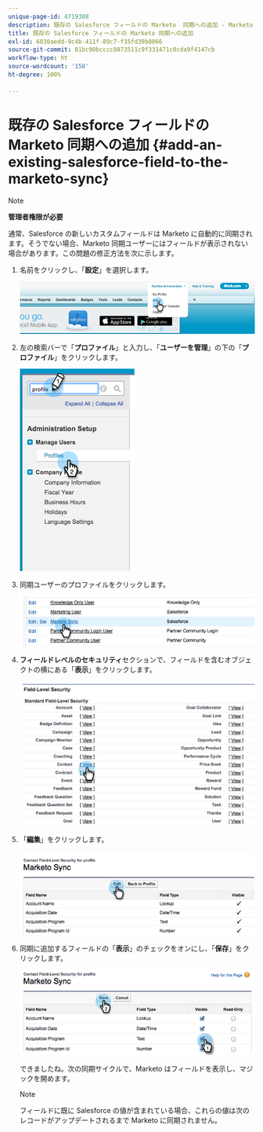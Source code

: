 ```yaml
---
unique-page-id: 4719308
description: 既存の Salesforce フィールドの Marketo  同期への追加 - Marketo ドキュメント - 製品ドキュメント
title: 既存の Salesforce フィールドの Marketo 同期への追加
exl-id: 6030aedd-9c4b-411f-89c7-f35fd39b0066
source-git-commit: 81bc90bcccc8073511c9f331471c0cda9f4147cb
workflow-type: ht
source-wordcount: '158'
ht-degree: 100%

---
```


# 既存の Salesforce フィールドの Marketo 同期への追加 {#add-an-existing-salesforce-field-to-the-marketo-sync}

>[!NOTE]
>
>**管理者権限が必要**

通常、Salesforce の新しいカスタムフィールドは Marketo に自動的に同期されます。そうでない場合、Marketo 同期ユーザーにはフィールドが表示されない場合があります。この問題の修正方法を次に示します。

1. 名前をクリックし、「**設定**」を選択します。

   ![](assets/add-an-existing-salesforce-field-to-the-marketo-sync-1.png)

1. 左の検索バーで「**プロファイル**」と入力し、「**ユーザーを管理**」の下の「**プロファイル**」をクリックします。

   ![](assets/add-an-existing-salesforce-field-to-the-marketo-sync-2.png)

1. 同期ユーザーのプロファイルをクリックします。

   ![](assets/add-an-existing-salesforce-field-to-the-marketo-sync-3.png)

1. **フィールドレベルのセキュリティ**&#x200B;セクションで、フィールドを含むオブジェクトの横にある「**表示**」をクリックします。

   ![](assets/add-an-existing-salesforce-field-to-the-marketo-sync-4.png)

1. 「**編集**」をクリックします。

   ![](assets/add-an-existing-salesforce-field-to-the-marketo-sync-5.png)

1. 同期に追加するフィールドの「**表示**」のチェックをオンにし、「**保存**」をクリックします。

   ![](assets/add-an-existing-salesforce-field-to-the-marketo-sync-6.png)

   できましたね。次の同期サイクルで、Marketo はフィールドを表示し、マジックを開めます。

   >[!NOTE]
   >
   > フィールドに既に Salesforce の値が含まれている場合、これらの値は次のレコードがアップデートされるまで Marketo に同期されません。
